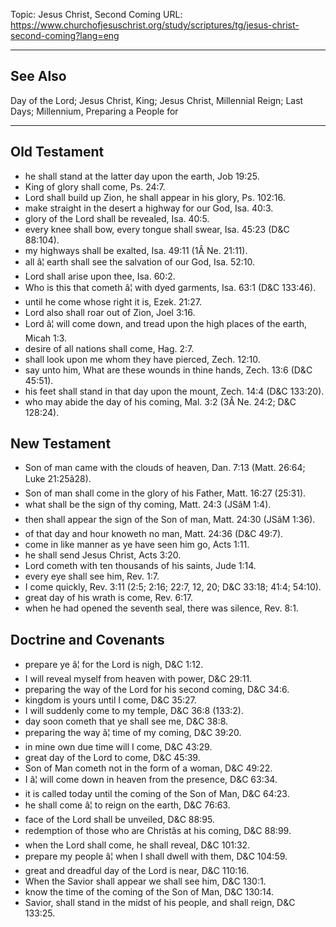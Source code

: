 Topic: Jesus Christ, Second Coming
URL: https://www.churchofjesuschrist.org/study/scriptures/tg/jesus-christ-second-coming?lang=eng

---

## See Also

Day of the Lord; Jesus Christ, King; Jesus Christ, Millennial Reign; Last Days; Millennium, Preparing a People for

---

## Old Testament

- he shall stand at the latter day upon the earth, Job 19:25.
- King of glory shall come, Ps. 24:7.
- Lord shall build up Zion, he shall appear in his glory, Ps. 102:16.
- make straight in the desert a highway for our God, Isa. 40:3.
- glory of the Lord shall be revealed, Isa. 40:5.
- every knee shall bow, every tongue shall swear, Isa. 45:23 (D&C 88:104).
- my highways shall be exalted, Isa. 49:11 (1Â Ne. 21:11).
- all â¦ earth shall see the salvation of our God, Isa. 52:10.
- Lord shall arise upon thee, Isa. 60:2.
- Who is this that cometh â¦ with dyed garments, Isa. 63:1 (D&C 133:46).
- until he come whose right it is, Ezek. 21:27.
- Lord also shall roar out of Zion, Joel 3:16.
- Lord â¦ will come down, and tread upon the high places of the earth, Micah 1:3.
- desire of all nations shall come, Hag. 2:7.
- shall look upon me whom they have pierced, Zech. 12:10.
- say unto him, What are these wounds in thine hands, Zech. 13:6 (D&C 45:51).
- his feet shall stand in that day upon the mount, Zech. 14:4 (D&C 133:20).
- who may abide the day of his coming, Mal. 3:2 (3Â Ne. 24:2; D&C 128:24).

## New Testament

- Son of man came with the clouds of heaven, Dan. 7:13 (Matt. 26:64; Luke 21:25â28).
- Son of man shall come in the glory of his Father, Matt. 16:27 (25:31).
- what shall be the sign of thy coming, Matt. 24:3 (JSâM 1:4).
- then shall appear the sign of the Son of man, Matt. 24:30 (JSâM 1:36).
- of that day and hour knoweth no man, Matt. 24:36 (D&C 49:7).
- come in like manner as ye have seen him go, Acts 1:11.
- he shall send Jesus Christ, Acts 3:20.
- Lord cometh with ten thousands of his saints, Jude 1:14.
- every eye shall see him, Rev. 1:7.
- I come quickly, Rev. 3:11 (2:5; 2:16; 22:7, 12, 20; D&C 33:18; 41:4; 54:10).
- great day of his wrath is come, Rev. 6:17.
- when he had opened the seventh seal, there was silence, Rev. 8:1.

## Doctrine and Covenants

- prepare ye â¦ for the Lord is nigh, D&C 1:12.
- I will reveal myself from heaven with power, D&C 29:11.
- preparing the way of the Lord for his second coming, D&C 34:6.
- kingdom is yours until I come, D&C 35:27.
- I will suddenly come to my temple, D&C 36:8 (133:2).
- day soon cometh that ye shall see me, D&C 38:8.
- preparing the way â¦ time of my coming, D&C 39:20.
- in mine own due time will I come, D&C 43:29.
- great day of the Lord to come, D&C 45:39.
- Son of Man cometh not in the form of a woman, D&C 49:22.
- I â¦ will come down in heaven from the presence, D&C 63:34.
- it is called today until the coming of the Son of Man, D&C 64:23.
- he shall come â¦ to reign on the earth, D&C 76:63.
- face of the Lord shall be unveiled, D&C 88:95.
- redemption of those who are Christâs at his coming, D&C 88:99.
- when the Lord shall come, he shall reveal, D&C 101:32.
- prepare my people â¦ when I shall dwell with them, D&C 104:59.
- great and dreadful day of the Lord is near, D&C 110:16.
- When the Savior shall appear we shall see him, D&C 130:1.
- know the time of the coming of the Son of Man, D&C 130:14.
- Savior, shall stand in the midst of his people, and shall reign, D&C 133:25.

